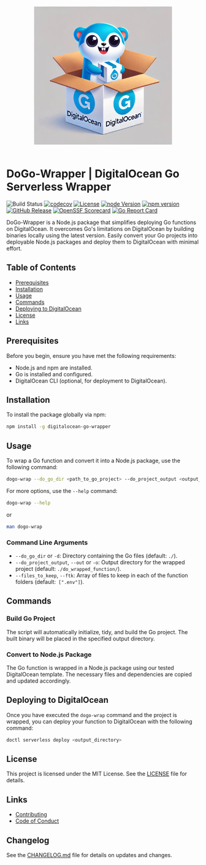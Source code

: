 <div align="center">
<br/>
<br/>
<img src="assets/dogo-logo.jpg" alt="Logo" width="360" />
<br/>
<br/>
</div>

# DoGo-Wrapper | DigitalOcean Go Serverless Wrapper

![Build Status](https://github.com/DarkRockMountain/digitalocean-go-wrapper/actions/workflows/ci.yml/badge.svg)
[![codecov](https://codecov.io/gh/DarkRockMountain/digitalocean-go-wrapper/graph/badge.svg?token=4S8BIA29OB)](https://codecov.io/gh/DarkRockMountain/digitalocean-go-wrapper)
[![License](https://img.shields.io/github/license/DarkRockMountain/digitalocean-go-wrapper)](LICENSE)
[![node Version](https://img.shields.io/node/v/digitalocean-go-wrapper?kill_cache=1)](https://www.npmjs.com/package/digitalocean-go-wrapper)
[![npm version](https://img.shields.io/npm/v/digitalocean-go-wrapper?kill_cache=1)](https://www.npmjs.com/package/digitalocean-go-wrapper)
[![GitHub Release](https://img.shields.io/github/v/release/darkrockmountain/digitalocean-go-wrapper)](https://github.com/darkrockmountain/digitalocean-go-wrapper/releases)
[![OpenSSF Scorecard](https://api.scorecard.dev/projects/github.com/DarkRockMountain/digitalocean-go-wrapper/badge)](https://scorecard.dev/viewer/?uri=github.com/DarkRockMountain/digitalocean-go-wrapper)
[![Go Report Card](https://goreportcard.com/badge/github.com/darkrockmountain/digitalocean-go-wrapper?branch=master&kill_cache=1)](https://goreportcard.com/report/github.com/darkrockmountain/digitalocean-go-wrapper)
<!-- ![Dependencies](https://img.shields.io/librariesio/github/DarkRockMountain/digitalocean-go-wrapper) -->
<!-- ![Repo Size](https://img.shields.io/github/repo-size/DarkRockMountain/digitalocean-go-wrapper) -->
<!-- ![npm downloads](https://img.shields.io/npm/dm/digitalocean-go-wrapper) -->


DoGo-Wrapper is a Node.js package that simplifies deploying Go functions on DigitalOcean. It overcomes Go's limitations on DigitalOcean by building binaries locally using the latest version. Easily convert your Go projects into deployable Node.js packages and deploy them to DigitalOcean with minimal effort.

## Table of Contents

- [Prerequisites](#prerequisites)
- [Installation](#installation)
- [Usage](#usage)
- [Commands](#commands)
- [Deploying to DigitalOcean](#deploying-to-digitalocean)
- [License](#license)
- [Links](#links)

## Prerequisites

Before you begin, ensure you have met the following requirements:

- Node.js and npm are installed.
- Go is installed and configured.
- DigitalOcean CLI (optional, for deployment to DigitalOcean).

## Installation

To install the package globally via npm:

```bash
npm install -g digitalocean-go-wrapper
```

## Usage

To wrap a Go function and convert it into a Node.js package, use the following command:

```bash
dogo-wrap --do_go_dir <path_to_go_project> --do_project_output <output_directory> --files_to_keep '["file1.txt", "directory1/", "directory2/file_inside.txt"]'
```

For more options, use the `--help` command:
```bash
dogo-wrap --help
```
or
```bash
man dogo-wrap
```

### Command Line Arguments

- `--do_go_dir` or `-d`: Directory containing the Go files (default: `./`).
- `--do_project_output`, `--out` or `-o`: Output directory for the wrapped project (default: `./do_wrapped_function/`).
- `--files_to_keep`, `--ftk`: Array of files to keep in each of the function folders (default:` [".env"]`).

## Commands

### Build Go Project

The script will automatically initialize, tidy, and build the Go project. The built binary will be placed in the specified output directory.

### Convert to Node.js Package

The Go function is wrapped in a Node.js package using our tested DigitalOcean template. The necessary files and dependencies are copied and updated accordingly.

## Deploying to DigitalOcean

Once you have executed the `dogo-wrap` command and the project is wrapped, you can deploy your function to DigitalOcean with the following command:

```bash
doctl serverless deploy <output_directory>
```
## License

This project is licensed under the MIT License. See the [LICENSE](LICENSE) file for details.

## Links
- [Contributing](CONTRIBUTING.md)
- [Code of Conduct](CODE_OF_CONDUCT.md)

## Changelog

See the [CHANGELOG.md](CHANGELOG.md) file for details on updates and changes.

